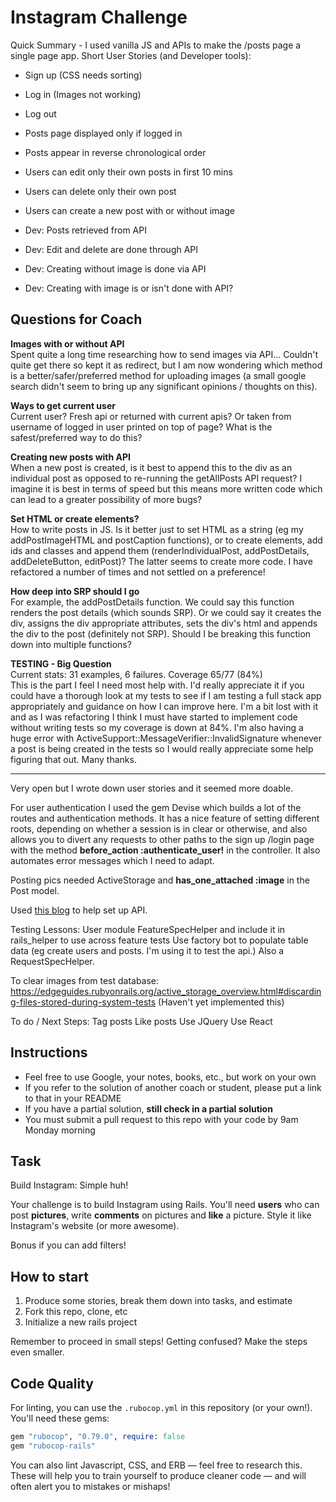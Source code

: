 Instagram Challenge
===================

Quick Summary - I used vanilla JS and APIs to make the /posts page a single page app. Short User Stories (and Developer tools):

- Sign up (CSS needs sorting)
- Log in (Images not working)
- Log out
- Posts page displayed only if logged in
- Posts appear in reverse chronological order
- Users can edit only their own posts in first 10 mins
- Users can delete only their own post
- Users can create a new post with or without image

- Dev: Posts retrieved from API
- Dev: Edit and delete are done through API
- Dev: Creating without image is done via API
- Dev: Creating with image is or isn't done with API?

## Questions for Coach ##

**Images with or without API**\
Spent quite a long time researching how to send images via API... Couldn't quite get there so kept it as redirect, but I am now wondering which method is a better/safer/preferred method for uploading images (a small google search didn't seem to bring up any significant opinions / thoughts on this).

**Ways to get current user**\
Current user? Fresh api or returned with current apis? Or taken from username of logged in user printed on top of page? What is the safest/preferred way to do this?

**Creating new posts with API**\
When a new post is created, is it best to append this to the div as an individual post as opposed to re-running the getAllPosts API request? I imagine it is best in terms of speed but this means more written code which can lead to a greater possibility of more bugs?

**Set HTML or create elements?**\
How to write posts in JS. Is it better just to set HTML as a string (eg my addPostImageHTML and postCaption functions), or to create elements, add ids and classes and append them (renderIndividualPost, addPostDetails, addDeleteButton, editPost)? The latter seems to create more code. I have refactored a number of times and not settled on a preference!

**How deep into SRP should I go**\
For example, the addPostDetails function. We could say this function renders the post details (which sounds SRP). Or we could say it creates the div, assigns the div appropriate attributes, sets the div's html and appends the div to the post (definitely not SRP). Should I be breaking this function down into multiple functions?

**TESTING - Big Question**\
Current stats: 31 examples, 6 failures. Coverage 65/77 (84%)\
This is the part I feel I need most help with. I'd really appreciate it if you could have a thorough look at my tests to see if I am testing a full stack app appropriately and guidance on how I can improve here. I'm a bit lost with it and as I was refactoring I think I must have started to implement code without writing tests so my coverage is down at 84%. I'm also having a huge error with ActiveSupport::MessageVerifier::InvalidSignature whenever a post is being created in the tests so I would really appreciate some help figuring that out. Many thanks.

-----------------------------------
Very open but I wrote down user stories and it seemed more doable.

For user authentication I used the gem Devise which builds a lot of the routes and authentication methods. It has a nice feature of setting different roots, depending on whether a session is in clear or otherwise, and also allows you to divert any requests to other paths to the sign up /login page with the method   **before_action :authenticate_user!** in the controller. It also automates error messages which I need to adapt.

Posting pics needed ActiveStorage and **has_one_attached :image** in the Post model.

Used [this blog](https://www.digitalocean.com/community/tutorials/build-a-restful-json-api-with-rails-5-part-one) to help set up API.


Testing Lessons:
User module FeatureSpecHelper and include it in rails_helper to use across feature tests
Use factory bot to populate table data (eg create users and posts. I'm using it to test the api.) Also a RequestSpecHelper.


To clear images from test database:
https://edgeguides.rubyonrails.org/active_storage_overview.html#discarding-files-stored-during-system-tests
(Haven't yet implemented this)

To do / Next Steps:
Tag posts
Like posts
Use JQuery
Use React

## Instructions

* Feel free to use Google, your notes, books, etc., but work on your own
* If you refer to the solution of another coach or student, please put a link to that in your README
* If you have a partial solution, **still check in a partial solution**
* You must submit a pull request to this repo with your code by 9am Monday morning

## Task

Build Instagram: Simple huh!

Your challenge is to build Instagram using Rails. You'll need **users** who can post **pictures**, write **comments** on pictures and **like** a picture. Style it like Instagram's website (or more awesome).

Bonus if you can add filters!

## How to start

1. Produce some stories, break them down into tasks, and estimate
2. Fork this repo, clone, etc
3. Initialize a new rails project

Remember to proceed in small steps! Getting confused? Make the steps even smaller.

## Code Quality

For linting, you can use the `.rubocop.yml` in this repository (or your own!).
You'll need these gems:

```ruby
gem "rubocop", "0.79.0", require: false
gem "rubocop-rails"
```

You can also lint Javascript, CSS, and ERB — feel free to research this. These
will help you to train yourself to produce cleaner code — and will often alert
you to mistakes or mishaps!

